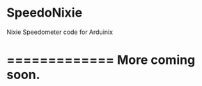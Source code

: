 # SpeedoNixie
Nixie Speedometer code for Arduinix 

=============
More coming soon. 
=============

